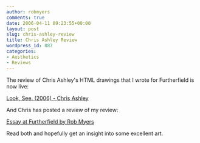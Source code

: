 ```yaml
---
author: robmyers
comments: true
date: 2006-04-11 09:23:55+00:00
layout: post
slug: chris-ashley-review
title: Chris Ashley Review
wordpress_id: 887
categories:
- Aesthetics
- Reviews
---
```


The review of Chris Ashley's HTML drawings that I wrote for Furtherfield is now live:  
  
[Look, See. (2006) - Chris Ashley ](http://www.furtherfield.org/displayreview.php?From=Index&review_id=180)  
  
And Chris has posted a review of my review:  
  
[Essay at Furtherfield by Rob Myers](http://www.chrisashley.net/weblog/archives/week_2006_04_09.html#001344)  
  
Read both and hopefully get an insight into some excellent art.  


